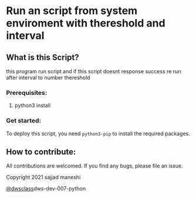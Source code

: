 # Run an script from system enviroment with thereshold and interval



## What is this Script?

this program run script
and if this script doesnt response success re run after interval
to number thereshold



### Prerequisites:

  1. python3 install



### Get started:

To deploy this script, you need `python3-pip` to install the required packages.


## How to contribute:

All contributions are welcomed. If you find any bugs, please file an issue.

Copyright 2021 sajjad maneshi 

[@dwsclass](https://github.com/dwsclass)dws-dev-007-python
